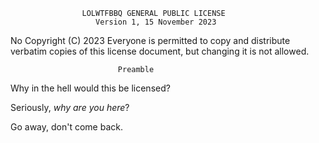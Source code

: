                     LOLWTFBBQ GENERAL PUBLIC LICENSE
                       Version 1, 15 November 2023

 No Copyright (C) 2023
 Everyone is permitted to copy and distribute verbatim copies
 of this license document, but changing it is not allowed.

                            Preamble

Why in the hell would this be licensed?

Seriously, _why are you here_?

Go away, don't come back.
